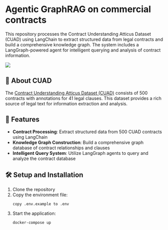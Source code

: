 # Agentic GraphRAG on commercial contracts

This repository processes the Contract Understanding Atticus Dataset (CUAD) using LangChain to extract structured data from legal contracts and build a comprehensive knowledge graph.
The system includes a LangGraph-powered agent for intelligent querying and analysis of contract information.

![](https://cdn-images-1.medium.com/max/800/1*R57-KUW9zvXhx5VucKEMLA.png)

## 📄 About CUAD

The [Contract Understanding Atticus Dataset (CUAD)](https://www.atticusprojectai.org/cuad) consists of 500 contracts with annotations for 41 legal clauses. This dataset provides a rich source of legal text for information extraction and analysis.

## 🚀 Features

- **Contract Processing**: Extract structured data from 500 CUAD contracts using LangChain
- **Knowledge Graph Construction**: Build a comprehensive graph database of contract relationships and clauses
- **Intelligent Query System**: Utilize LangGraph agents to query and analyze the contract database

## 🛠️ Setup and Installation

1. Clone the repository
2. Copy the environment file:
   ```
   copy .env.example to .env
   ```
3. Start the application:
   ```
   docker-compose up
   ```

